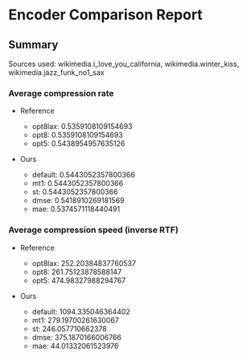 
# Encoder Comparison Report

## Summary

Sources used: wikimedia.i_love_you_california, wikimedia.winter_kiss, wikimedia.jazz_funk_no1_sax

### Average compression rate

  - Reference
    - opt8lax: 0.5359108109154693
    - opt8: 0.5359108109154693
    - opt5: 0.5438954957635126

  - Ours
    - default: 0.5443052357800366
    - mt1: 0.5443052357800366
    - st: 0.5443052357800366
    - dmse: 0.5418910269181569
    - mae: 0.5374571118440491


### Average compression speed (inverse RTF)
  - Reference
    - opt8lax: 252.20384837760537
    - opt8: 261.75123878588147
    - opt5: 474.98327988294767

  - Ours
    - default: 1094.335046364402
    - mt1: 279.19700261630067
    - st: 246.057710662378
    - dmse: 375.1870166006766
    - mae: 44.01332061523976


